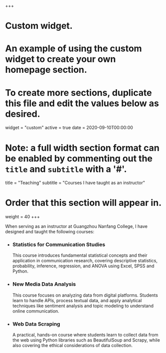 +++
# Custom widget.
# An example of using the custom widget to create your own homepage section.
# To create more sections, duplicate this file and edit the values below as desired.
widget = "custom"
active = true
date = 2020-09-10T00:00:00

# Note: a full width section format can be enabled by commenting out the `title` and `subtitle` with a '#'.
title = "Teaching"
subtitle = "Courses I have taught as an instructor"

# Order that this section will appear in.
weight = 40
+++

When serving as an instructor at Guangzhou Nanfang College, I have designed and taught the following courses:

* ### Statistics for Communication Studies
    This course introduces fundamental statistical concepts and their application in communication research, covering descriptive statistics, probability, inference, regression, and ANOVA using Excel, SPSS and Python.

* ### New Media Data Analysis
    This course focuses on analyzing data from digital platforms. Students learn to handle APIs, process textual data, and apply analytical techniques like sentiment analysis and topic modeling to understand online communication.

* ### Web Data Scraping
    A practical, hands-on course where students learn to collect data from the web using Python libraries such as BeautifulSoup and Scrapy, while also covering the ethical considerations of data collection.